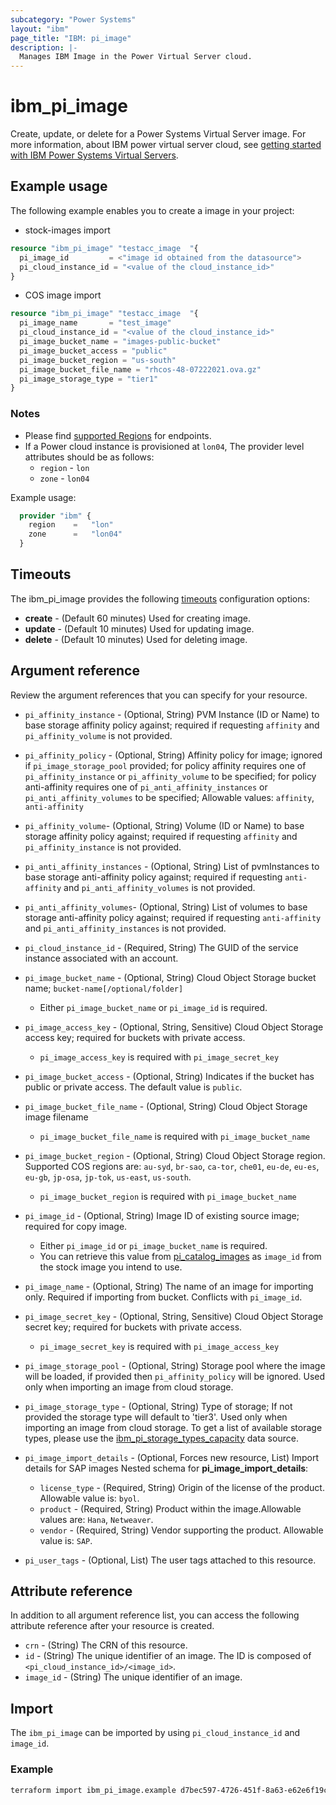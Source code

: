 ```yaml
---
subcategory: "Power Systems"
layout: "ibm"
page_title: "IBM: pi_image"
description: |-
  Manages IBM Image in the Power Virtual Server cloud.
---
```


# ibm_pi_image

Create, update, or delete for a Power Systems Virtual Server image. For more information, about IBM power virtual server cloud, see [getting started with IBM Power Systems Virtual Servers](https://cloud.ibm.com/docs/power-iaas?topic=power-iaas-getting-started).

## Example usage

The following example enables you to create a image in your project:

- stock-images import

```terraform
resource "ibm_pi_image" "testacc_image  "{
  pi_image_id         = <"image id obtained from the datasource">
  pi_cloud_instance_id = "<value of the cloud_instance_id>"
}
```

- COS image import

```terraform
resource "ibm_pi_image" "testacc_image  "{
  pi_image_name       = "test_image"
  pi_cloud_instance_id = "<value of the cloud_instance_id>"
  pi_image_bucket_name = "images-public-bucket"
  pi_image_bucket_access = "public"
  pi_image_bucket_region = "us-south"
  pi_image_bucket_file_name = "rhcos-48-07222021.ova.gz"
  pi_image_storage_type = "tier1"
}
```

### Notes

- Please find [supported Regions](https://cloud.ibm.com/apidocs/power-cloud#endpoint) for endpoints.
- If a Power cloud instance is provisioned at `lon04`, The provider level attributes should be as follows:
  - `region` - `lon`
  - `zone` - `lon04`
  
Example usage:
  
  ```terraform
    provider "ibm" {
      region    =   "lon"
      zone      =   "lon04"
    }
  ```
  
## Timeouts

The ibm_pi_image provides the following [timeouts](https://www.terraform.io/docs/language/resources/syntax.html) configuration options:

- **create** - (Default 60 minutes) Used for creating image.
- **update** - (Default 10 minutes) Used for updating image.
- **delete** - (Default 10 minutes) Used for deleting image.

## Argument reference

Review the argument references that you can specify for your resource.

- `pi_affinity_instance` - (Optional, String) PVM Instance (ID or Name) to base storage affinity policy against; required if requesting `affinity` and `pi_affinity_volume` is not provided.
- `pi_affinity_policy` - (Optional, String) Affinity policy for image; ignored if `pi_image_storage_pool` provided; for policy affinity requires one of `pi_affinity_instance` or `pi_affinity_volume` to be specified; for policy anti-affinity requires one of `pi_anti_affinity_instances` or `pi_anti_affinity_volumes` to be specified; Allowable values: `affinity`, `anti-affinity`
- `pi_affinity_volume`- (Optional, String) Volume (ID or Name) to base storage affinity policy against; required if requesting `affinity` and `pi_affinity_instance` is not provided.
- `pi_anti_affinity_instances` - (Optional, String) List of pvmInstances to base storage anti-affinity policy against; required if requesting `anti-affinity` and `pi_anti_affinity_volumes` is not provided.
- `pi_anti_affinity_volumes`- (Optional, String) List of volumes to base storage anti-affinity policy against; required if requesting `anti-affinity` and `pi_anti_affinity_instances` is not provided.
- `pi_cloud_instance_id` - (Required, String) The GUID of the service instance associated with an account.
- `pi_image_bucket_name` - (Optional, String) Cloud Object Storage bucket name; `bucket-name[/optional/folder]`
  - Either `pi_image_bucket_name` or `pi_image_id` is required.
- `pi_image_access_key` - (Optional, String, Sensitive) Cloud Object Storage access key; required for buckets with private access.
  - `pi_image_access_key` is required with `pi_image_secret_key`
- `pi_image_bucket_access` - (Optional, String) Indicates if the bucket has public or private access. The default value is `public`.
- `pi_image_bucket_file_name` - (Optional, String) Cloud Object Storage image filename
  - `pi_image_bucket_file_name` is required with `pi_image_bucket_name`
- `pi_image_bucket_region` - (Optional, String) Cloud Object Storage region. Supported COS regions are: `au-syd`, `br-sao`, `ca-tor`, `che01`, `eu-de`, `eu-es`, `eu-gb`, `jp-osa`, `jp-tok`, `us-east`, `us-south`.
  - `pi_image_bucket_region` is required with `pi_image_bucket_name`
- `pi_image_id` - (Optional, String) Image ID of existing source image; required for copy image.
  - Either `pi_image_id` or `pi_image_bucket_name` is required.
  - You can retrieve this value from [pi_catalog_images](https://registry.terraform.io/providers/IBM-Cloud/ibm/latest/docs/data-sources/pi_catalog_images#image_id) as `image_id` from the stock image you intend to use.
- `pi_image_name` - (Optional, String) The name of an image for importing only. Required if importing from bucket. Conflicts with `pi_image_id`.
- `pi_image_secret_key` - (Optional, String, Sensitive) Cloud Object Storage secret key; required for buckets with private access.
  - `pi_image_secret_key` is required with `pi_image_access_key`
- `pi_image_storage_pool` - (Optional, String) Storage pool where the image will be loaded, if provided then `pi_affinity_policy` will be ignored. Used only when importing an image from cloud storage.
- `pi_image_storage_type` - (Optional, String) Type of storage; If not provided the storage type will default to 'tier3'. Used only when importing an image from cloud storage. To get a list of available storage types, please use the [ibm_pi_storage_types_capacity](https://registry.terraform.io/providers/IBM-Cloud/ibm/latest/docs/data-sources/pi_storage_types_capacity) data source.

- `pi_image_import_details` - (Optional, Forces new resource, List) Import details for SAP images
  Nested schema for **pi_image_import_details**:
  - `license_type` - (Required, String) Origin of the license of the product. Allowable value is: `byol`.
  - `product` - (Required, String) Product within the image.Allowable values are: `Hana`, `Netweaver`.
  - `vendor` - (Required, String) Vendor supporting the product. Allowable value is: `SAP`.
- `pi_user_tags` - (Optional, List) The user tags attached to this resource.

## Attribute reference

In addition to all argument reference list, you can access the following attribute reference after your resource is created.

- `crn` - (String) The CRN of this resource.
- `id` - (String) The unique identifier of an image. The ID is composed of `<pi_cloud_instance_id>/<image_id>`.
- `image_id` - (String) The unique identifier of an image.

## Import

The `ibm_pi_image` can be imported by using `pi_cloud_instance_id` and `image_id`.

### Example

```bash
terraform import ibm_pi_image.example d7bec597-4726-451f-8a63-e62e6f19c32c/cea6651a-bc0a-4438-9f8a-a0770bbf3ebb
```

